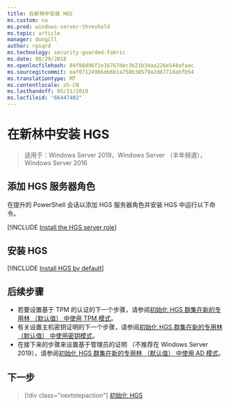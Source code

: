 ```yaml
---
title: 在新林中安装 HGS
ms.custom: na
ms.prod: windows-server-threshold
ms.topic: article
manager: dongill
author: rpsqrd
ms.technology: security-guarded-fabric
ms.date: 08/29/2018
ms.openlocfilehash: 84f88d96f1e16767dec3b21b34aa226e544afaac
ms.sourcegitcommit: eaf071249b6eb6b1a758b38579a2d87710abfb54
ms.translationtype: MT
ms.contentlocale: zh-CN
ms.lasthandoff: 05/31/2019
ms.locfileid: "66447402"
---
```

# <a name="install-hgs-in-a-new-forest"></a>在新林中安装 HGS 

>适用于：Windows Server 2019，Windows Server （半年频道），Windows Server 2016

## <a name="add-the-hgs-server-role"></a>添加 HGS 服务器角色

在提升的 PowerShell 会话以添加 HGS 服务器角色并安装 HGS 中运行以下命令。

[!INCLUDE [Install the HGS server role](../../../includes/guarded-fabric-install-hgs-server-role.md)] 

## <a name="install-hgs"></a>安装 HGS 

[!INCLUDE [Install HGS by default](../../../includes/install-hgs-default.md)] 

## <a name="next-steps"></a>后续步骤

- 若要设置基于 TPM 的认证的下一个步骤，请参阅[初始化 HGS 群集在新的专用林 （默认值） 中使用 TPM 模式](guarded-fabric-initialize-hgs-tpm-mode-default.md)。
- 有关设置主机密钥证明的下一个步骤，请参阅[初始化 HGS 群集在新的专用林 （默认值） 中使用密钥模式](guarded-fabric-initialize-hgs-key-mode-default.md)。
- 在接下来的步骤来设置基于管理员的证明 （不推荐在 Windows Server 2019），请参阅[初始化 HGS 群集在新的专用林 （默认值） 中使用 AD 模式](guarded-fabric-initialize-hgs-ad-mode-default.md)。

## <a name="next-step"></a>下一步

> [!div class="nextstepaction"]
> [初始化 HGS](guarded-fabric-initialize-hgs.md)


